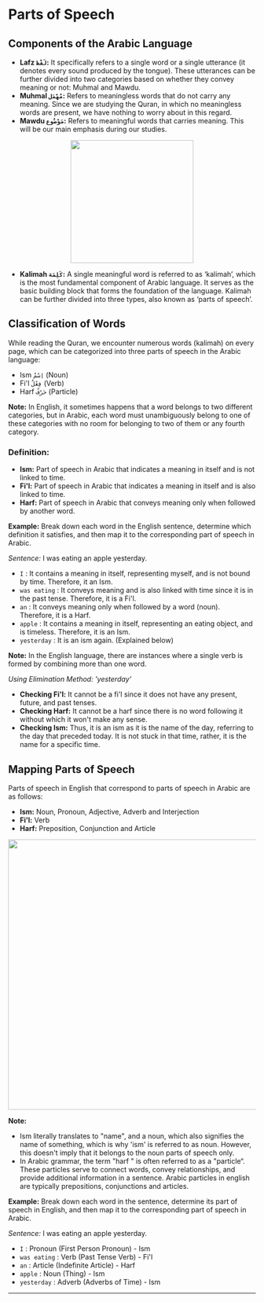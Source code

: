 # Parts of Speech

## Components of the Arabic Language
- **Lafz `لَفْظ`:** It specifically refers to a single word or a single utterance (it denotes every sound produced by the tongue). These utterances can be further divided into two categories based on whether they convey meaning or not: Muhmal and Mawdu.
- **Muhmal `مُهْمَل`:** Refers to meaningless words that do not carry any meaning. Since we are studying the Quran, in which no meaningless words are present, we have nothing to worry about in this regard.
- **Mawdu `مَوْضُوع`:** Refers to meaningful words that carries meaning. This will be our main emphasis during our studies.

<p align="center">
  <img src="https://github.com/mdfnam/QnA/assets/156814846/21c0099f-3c9b-49b6-b648-dcb5fe6b12df" width="250">
</p>

- **Kalimah `كَلِمَة`:** A single meaningful word is referred to as ‘kalimah’, which is the most fundamental component of Arabic language. It serves as the basic building block that forms the foundation of the language. Kalimah can be further divided into three types, also known as ‘parts of speech’.

## Classification of Words
While reading the Quran, we encounter numerous words (kalimah) on every page, which can be categorized into three parts of speech in the Arabic language:
- Ism `اِسْمٌ` (Noun)
- Fi'l `فِعْلٌ` (Verb)
- Harf `حَرْفٌ` (Particle)

**Note:** In English, it sometimes happens that a word belongs to two different categories, but in Arabic, each word must unambiguously belong to one of these categories with no room for belonging to two of them or any fourth category.

### Definition:
- **Ism:** Part of speech in Arabic that indicates a meaning in itself and is not linked to time.
- **Fi'l:** Part of speech in Arabic that indicates a meaning in itself and is also linked to time.
- **Harf:** Part of speech in Arabic that conveys meaning only when followed by another word.

**Example:** Break down each word in the English sentence, determine which definition it satisfies, and then map it to the corresponding part of speech in Arabic.

*Sentence:* I was eating an apple yesterday.
- `I` : It contains a meaning in itself, representing myself, and is not bound by time. Therefore, it an Ism.
- `was eating` : It conveys meaning and is also linked with time since it is in the past tense. Therefore, it is a Fi'l.
- `an` : It conveys meaning only when followed by a word (noun). Therefore, it is a Harf.
- `apple` : It contains a meaning in itself, representing an eating object, and is timeless. Therefore, it is an Ism.
- `yesterday` : It is an ism again. (Explained below)

**Note:** In the English language, there are instances where a single verb is formed by combining more than one word.

*Using Elimination Method: 'yesterday'* 
- **Checking Fi'l:** It cannot be a fi'l since it does not have any present, future, and past tenses.
- **Checking Harf:** It cannot be a harf since there is no word following it without which it won't make any sense.
- **Checking Ism:** Thus, it is an ism as it is the name of the day, referring to the day that preceded today. It is not stuck in that time, rather, it is the name for a specific time.

## Mapping Parts of Speech
Parts of speech in English that correspond to parts of speech in Arabic are as follows:
- **Ism:** Noun, Pronoun, Adjective, Adverb and Interjection
- **Fi'l:** Verb
- **Harf:** Preposition, Conjunction and Article

<p align="center">
  <img src="https://github.com/mdfnam/QnA/assets/156814846/ab012743-e4fc-41eb-8a2e-3baf4c23910b" width="550">
</p>

**Note:**
- Ism literally translates to "name", and a noun, which also signifies the name of something, which is why 'ism' is referred to as noun. However, this doesn't imply that it belongs to the noun parts of speech only.
- In Arabic grammar, the term "harf " is often referred to as a "particle“. These particles serve to connect words, convey relationships, and provide additional information in a sentence. Arabic particles in english are typically prepositions, conjunctions and articles.

**Example:** Break down each word in the sentence, determine its part of speech in English, and then map it to the corresponding part of speech in Arabic.

*Sentence:* I was eating an apple yesterday.
- `I` : Pronoun (First Person Pronoun) - Ism
- `was eating` : Verb (Past Tense Verb) - Fi'l
- `an` : Article (Indefinite Article) - Harf
- `apple` : Noun (Thing) - Ism
- `yesterday` :  Adverb (Adverbs of Time) - Ism

---
